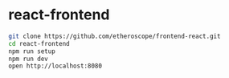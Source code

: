 # react-frontend

```bash
git clone https://github.com/etheroscope/frontend-react.git
cd react-frontend
npm run setup
npm run dev
open http://localhost:8080
```
